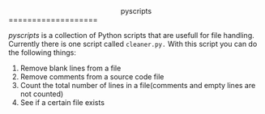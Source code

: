 <center>pyscripts</center>
===================

 *pyscripts* is a collection of Python scripts that are usefull for file handling.
 Currently there is one script called `cleaner.py.`
 With this script you can do the following things:
 

 1. Remove blank lines from a file
 2. Remove comments from a source code file
 3. Count the total number of lines in a file(comments and empty lines are not counted)
 4. See if a certain file exists

